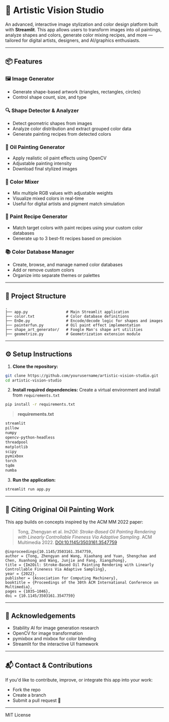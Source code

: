 # 🎨 Artistic Vision Studio

An advanced, interactive image stylization and color design platform built with **Streamlit**. This app allows users to transform images into oil paintings, analyze shapes and colors, generate color mixing recipes, and more — tailored for digital artists, designers, and AI/graphics enthusiasts.

---

## 📦 Features

### 🖼️ Image Generator

* Generate shape-based artwork (triangles, rectangles, circles)
* Control shape count, size, and type

### 🔍 Shape Detector & Analyzer

* Detect geometric shapes from images
* Analyze color distribution and extract grouped color data
* Generate painting recipes from detected colors

### 🎨 Oil Painting Generator

* Apply realistic oil paint effects using OpenCV
* Adjustable painting intensity
* Download final stylized images

### 🌈 Color Mixer

* Mix multiple RGB values with adjustable weights
* Visualize mixed colors in real-time
* Useful for digital artists and pigment match simulation

### 🧪 Paint Recipe Generator

* Match target colors with paint recipes using your custom color databases
* Generate up to 3 best-fit recipes based on precision

### 📚 Color Database Manager

* Create, browse, and manage named color databases
* Add or remove custom colors
* Organize into separate themes or palettes

---

## 📁 Project Structure

```
.
├── app.py                 # Main Streamlit application
├── color.txt              # Color database definitions
├── EnDe.py                # Encode/decode logic for shapes and images
├── painterfun.py          # Oil paint effect implementation
├── shape_art_generator/   # Foogle Man's shape art utilities
├── geometrize.py          # Geometrization extension module
```

---

## ⚙️ Setup Instructions

1. **Clone the repository:**

```bash
git clone https://github.com/yourusername/artistic-vision-studio.git
cd artistic-vision-studio
```

2. **Install required dependencies:**
   Create a virtual environment and install from `requirements.txt`

```bash
pip install -r requirements.txt
```

> **requirements.txt**

```txt
streamlit
pillow
numpy
opencv-python-headless
threadpool
matplotlib
scipy
pymixbox
torch
tqdm
numba
```

3. **Run the application:**

```bash
streamlit run app.py
```

---

## 📜 Citing Original Oil Painting Work

This app builds on concepts inspired by the ACM MM 2022 paper:

> Tong, Zhengyan et al. *Im2Oil: Stroke-Based Oil Painting Rendering with Linearly Controllable Fineness Via Adaptive Sampling*. ACM Multimedia 2022. [DOI:10.1145/3503161.3547759](https://doi.org/10.1145/3503161.3547759)

```
@inproceedings{10.1145/3503161.3547759,
author = {Tong, Zhengyan and Wang, Xiaohang and Yuan, Shengchao and Chen, Xuanhong and Wang, Junjie and Fang, Xiangzhong},
title = {Im2Oil: Stroke-Based Oil Painting Rendering with Linearly Controllable Fineness Via Adaptive Sampling},
year = {2022},
publisher = {Association for Computing Machinery},
booktitle = {Proceedings of the 30th ACM International Conference on Multimedia},
pages = {1035–1046},
doi = {10.1145/3503161.3547759}
```

---

## 🤝 Acknowledgements

* Stability AI for image generation research
* OpenCV for image transformation
* pymixbox and mixbox for color blending
* Streamlit for the interactive UI framework

---

## 📬 Contact & Contributions

If you'd like to contribute, improve, or integrate this app into your work:

* Fork the repo
* Create a branch
* Submit a pull request 🚀

---

MIT License
